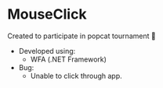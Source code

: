 # MouseClick
Created to participate in popcat tournament 🤣
- Developed using:
  - WFA (.NET Framework)
- Bug:
  - Unable to click through app.
